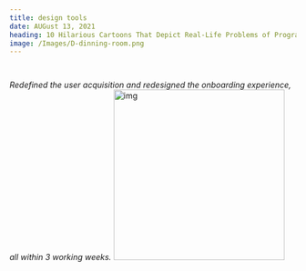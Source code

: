 ```yaml
---
title: design tools
date: AUGust 13, 2021
heading: 10 Hilarious Cartoons That Depict Real-Life Problems of Programmers
image: /Images/D-dinning-room.png
---
```

![]()

![]()

*Redefined the user acquisition and redesigned the onboarding experience, all within 3 working weeks.*
<img src="/Images/D-dining-room.png" alt="img" height="300">